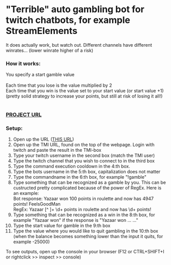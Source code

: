<h1>"Terrible" auto gambling bot for twitch chatbots, for example StreamElements</h1>
It does actually work, but watch out. Different channels have different winrates... (lower winrate higher of a risk)
<h3>How it works:</h3>
You specify a start gamble value<br><br>
Each time that you lose is the value multiplied by 2<br>
Each time that you win is the value set to your start value (or start value +1)<br>
(pretty solid strategy to increase your points, but still at risk of losing it all!)
<br><br>
<h3><a href="https://yazaar.github.io/Twitch-Auto-Gamble-Bot/">PROJECT URL</a></h3>
<h3>Setup:</h3>
<ol>
  <li>Open up the URL (<a href="https://yazaar.github.io/Twitch-Auto-Gamble-Bot/">THIS URL</a>)</li>
  <li>Open up the TMI URL, found on the top of the webpage. Login with twitch and paste the result in the TMI-box</li>
  <li>Type your twitch username in the second box (match the TMI user)</li>
  <li>Type the twitch channel that you wish to connect to in the third box</li>
  <li>Type the command execution cooldown in the 4:th box.</li>
  <li>Type the bots username in the 5:th box, capitalization does not matter</li>
  <li>Type the commandname in the 6:th box, for example "!gamble"</li>
  <li>Type something that can be recognized as a gamble by you. This can be custructed pretty complicated because of the power of RegEx. Here is an example:<br>Bot response: Yazaar won 100 points in roulette and now has 4947 points!  FeelsGoodMan<br>RegEx: Yazaar [^ ]+ \d+ points in roulette and now has \d+ points!</li>
  <li>Type something that can be recognized as a win in the 8:th box, for example "Yazaar won" if the response is "Yazaar won ... ..."</li>
  <li>Type the start value for gamble in the 9:th box</li>
  <li>Type the value where you would like to quit gambling in the 10:th box (when the balance becomes something lower than the input it quits, for example -25000)</li>
</ol>
To see outputs, open up the console in your browser (F12 or CTRL+SHIFT+I or rightclick >> inspect >> console)
